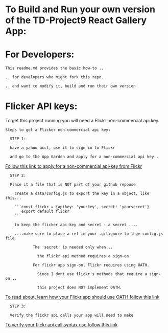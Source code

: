 # To Build and Run your own version of the TD-Project9 React Gallery App:

# For Developers:

    This readme.md provides the basic how-to ..

    .. for developers who might fork this repo.

    .. and want to modify it, build and run their own version

# Flicker API keys:

  To get this project running you will need a Flickr non-commercial api key.

    Steps to get a Flicker non-commercial api key:

      STEP 1:

      have a yahoo acct, use it to sign in to Flickr

      and go to the App Garden and apply for a non-commercial api key..

[Follow this link to apply for a non-commercial api-key from Flickr](https://www.flickr.com/services/apps/create/apply/)

      STEP 2:

      Place it a file that is NOT part of your github repouse

        create a data/config.js to export the key in a object, like this...

        ```const flickr = {apikey: 'yourkey', secret: 'yoursecret'}
           export default flickr
        ```

        to keep the flicker api-key and secret - a secret ....

        ....make sure to place a ref in your .gitignore to thge config.js file

                The 'secret' is needed only when...

                  the flickr api method requires a sign-on.

                For flickr app sign-on, Flickr requires using OATH.

                  Since I dont use flickr's methods that require a sign-on...

                  this project does NOT implement OATH.

[To read about, learn how your Flickr app should use OATH follow this link](https://www.flickr.com/services/api/auth.oauth.html)

      STEP 3:

      Verify the flickr api calls your app will need to make

[To verify your flickr api call syntax use follow this link](https://www.flickr.com/services/api/explore/flickr.photos.search)
